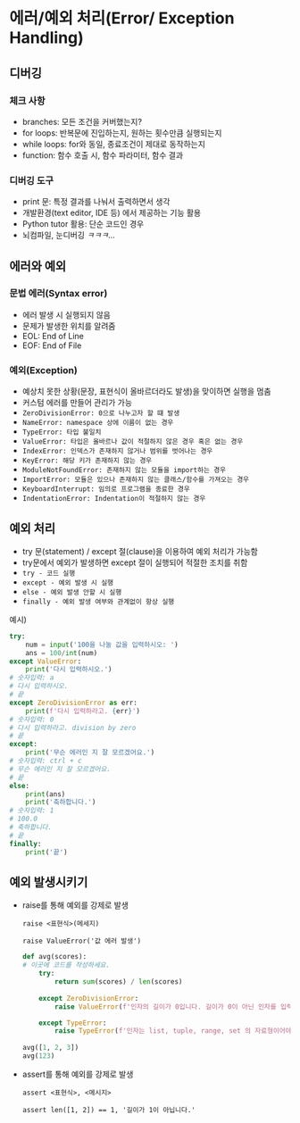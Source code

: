 # 에러/예외 처리(Error/ Exception Handling)

## 디버깅

### 체크 사항

- branches: 모든 조건을 커버했는지?
- for loops: 반복문에 진입하는지, 원하는 횟수만큼 실행되는지
- while loops: for와 동일, 종료조건이 제대로 동작하는지
- function: 함수 호출 시, 함수 파라미터, 함수 결과 

### 디버깅 도구

- print 문: 특정 결과를 나눠서 출력하면서 생각
- 개발환경(text editor, IDE 등) 에서 제공하는 기능 활용
- Python tutor 활용: 단순 코드인 경우
- 뇌컴파일, 눈디버깅 *ㅋㅋㅋ...*

## 에러와 예외

### 문법 에러(Syntax error)

- 에러 발생 시 실행되지 않음
- 문제가 발생한 위치를 알려줌
- EOL: End of Line
- EOF: End of File

### 예외(Exception)

- 예상치 못한 상황(문장, 표현식이 올바르더라도 발생)을 맞이하면 실행을 멈춤
- 커스텀 에러를 만들어 관리가 가능
- `ZeroDivisionError: 0으로 나누고자 할 떄 발생`
- `NameError: namespace 상에 이름이 없는 경우`
- `TypeError: 타입 불일치`
- `ValueError: 타입은 올바르나 값이 적절하지 않은 경우 혹은 없는 경우`
- `IndexError: 인덱스가 존재하지 않거나 범위를 벗어나는 경우`
- `KeyError: 해당 키가 존재하지 않는 경우`
- `ModuleNotFoundError: 존재하지 않는 모듈을 import하는 경우`
- `ImportError: 모듈은 있으나 존재하지 않는 클래스/함수를 가져오는 경우`
- `KeyboardInterrupt: 임의로 프로그램을 종료한 경우`
- `IndentationError: Indentation이 적절하지 않는 경우`

## 예외 처리

- try 문(statement) / except 절(clause)을 이용하여 예외 처리가 가능함
- try문에서 예외가 발생하면 except 절이 실행되어 적절한 조치를 취함
- `try - 코드 실행`
- `except - 예외 발생 시 실행`
- `else - 예외 발생 안할 시 실행`
- `finally - 예외 발생 여부와 관계없이 항상 실행`

예시)

```python
try:
    num = input('100을 나눌 값을 입력하시오: ')
    ans = 100/int(num)
except ValueError:
    print('다시 입력하시오.')   
# 숫자입력: a
# 다시 입력하시오.
# 끝
except ZeroDivisionError as err:
    print(f'다시 입력하라고. {err}')
# 숫자입력: 0
# 다시 입력하라고. division by zero
# 끝
except:
    print('무슨 에러인 지 잘 모르겠어요.')
# 숫자입력: ctrl + c
# 무슨 에러인 지 잘 모르겠어요.
# 끝
else:
    print(ans)
    print('축하합니다.')
# 숫자입력: 1
# 100.0
# 축하합니다.
# 끝
finally:
    print('끝')
```

## 예외 발생시키기

- raise를 통해 예외를 강제로 발생

  `raise <표현식>(메세지)`

  `raise ValueError('값 에러 발생')`

  ```python
  def avg(scores):
  # 이곳에 코드를 작성하세요.
      try:
          return sum(scores) / len(scores)
          
      except ZeroDivisionError:
          raise ValueError(f'인자의 길이가 0입니다. 길이가 0이 아닌 인자를 입력하세요.')
  
      except TypeError:
          raise TypeError(f'인자는 list, tuple, range, set 의 자료형이어야 합니다.')
      
  avg([1, 2, 3])
  avg(123)
  ```

  

- assert를 통해 예외를 강제로 발생

  `assert <표현식>, <메시지>`

  `assert len([1, 2]) == 1, '길이가 1이 아닙니다.'`

